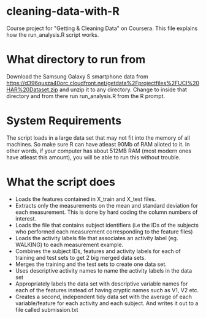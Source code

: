 cleaning-data-with-R
====================

Course project for "Getting &amp; Cleaning Data" on Coursera. This file explains
how the run_analysis.R script works.

# What directory to run from
Download the Samsung Galaxy S smartphone data from https://d396qusza40orc.cloudfront.net/getdata%2Fprojectfiles%2FUCI%20HAR%20Dataset.zip and unzip it to any directory.
Change to inside that directory and from there run run_analysis.R from the R prompt.

# System Requirements
The script loads in a large data set that may not fit into the memory of all machines.
So make sure R can have atleast 90Mb of RAM alloted to it. In other words, if your
computer has about 512MB RAM (most modern ones have atleast this amount), you will be
able to run this without trouble.

# What the script does
* Loads the features contained in X_train and X_test files.
* Extracts only the measurements on the mean and standard deviation for each measurement.
  This is done by hard coding the column numbers of interest. 
* Loads the file that contains subject identifiers (i.e the IDs of the subjects
  who performed each measurement corresponding to the feature files)
* Loads the activity labels file that associates an activity label (eg. WALKING)
  to each measurement example.
* Combines the subject IDs, features and activity labels for each of training and
  test sets to get 2 big merged data sets.
* Merges the training and the test sets to create one data set.
* Uses descriptive activity names to name the activity labels in the data set
* Appropriately labels the data set with descriptive variable names for each of the
  features instead of having cryptic names such as V1, V2 etc.
* Creates a second, independent tidy data set with the average of each variable/feature for each activity and each subject. And writes it out to a file called submission.txt


